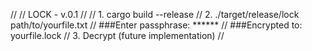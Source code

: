 //
// LOCK - v.0.1
//
// 1. cargo build --release
// 2. ./target/release/lock path/to/yourfile.txt
//      ###Enter passphrase: ******
//      ###Encrypted to: yourfile.lock
// 3. Decrypt (future implementation)
//
